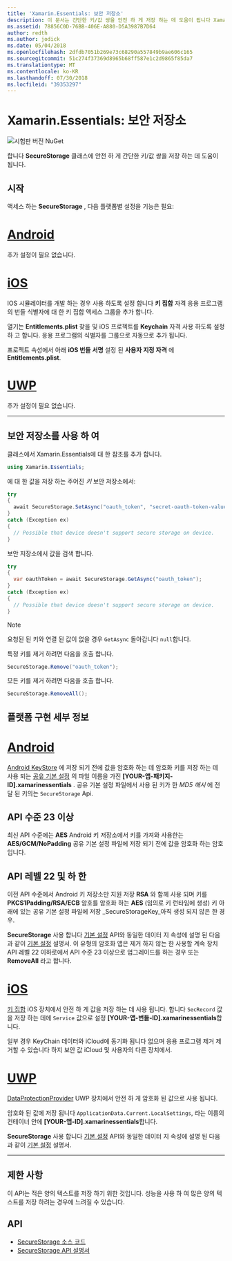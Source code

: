 ```yaml
---
title: 'Xamarin.Essentials: 보안 저장소'
description: 이 문서는 간단한 키/값 쌍을 안전 하 게 저장 하는 데 도움이 됩니다 Xamarin.Essentials SecureStorage 클래스를 설명 합니다. 클래스, 플랫폼별 구현 및 제한 사항을 사용 하는 방법을 설명 합니다.
ms.assetid: 78856C0D-76BB-406E-A880-D5A3987B7D64
author: redth
ms.author: jodick
ms.date: 05/04/2018
ms.openlocfilehash: 2dfdb7051b269e73c68290a557849b9ae606c165
ms.sourcegitcommit: 51c274f37369d8965b68ff587e1c2d9865f85da7
ms.translationtype: MT
ms.contentlocale: ko-KR
ms.lasthandoff: 07/30/2018
ms.locfileid: "39353297"
---
```

# <a name="xamarinessentials-secure-storage"></a>Xamarin.Essentials: 보안 저장소

![시험판 버전 NuGet](~/media/shared/pre-release.png)

합니다 **SecureStorage** 클래스에 안전 하 게 간단한 키/값 쌍을 저장 하는 데 도움이 됩니다.

## <a name="getting-started"></a>시작

액세스 하는 **SecureStorage** , 다음 플랫폼별 설정을 기능은 필요:

# <a name="androidtabandroid"></a>[Android](#tab/android)

추가 설정이 필요 없습니다.

# <a name="iostabios"></a>[iOS](#tab/ios)

IOS 시뮬레이터를 개발 하는 경우 사용 하도록 설정 합니다 **키 집합** 자격 응용 프로그램의 번들 식별자에 대 한 키 집합 액세스 그룹을 추가 합니다.

열기는 **Entitlements.plist** 찾을 및 iOS 프로젝트를 **Keychain** 자격 사용 하도록 설정 하 고 합니다. 응용 프로그램의 식별자를 그룹으로 자동으로 추가 됩니다.

프로젝트 속성에서 아래 **iOS 번들 서명** 설정 된 **사용자 지정 자격** 에 **Entitlements.plist**.

# <a name="uwptabuwp"></a>[UWP](#tab/uwp)

추가 설정이 필요 없습니다.

-----

## <a name="using-secure-storage"></a>보안 저장소를 사용 하 여

클래스에서 Xamarin.Essentials에 대 한 참조를 추가 합니다.

```csharp
using Xamarin.Essentials;
```

에 대 한 값을 저장 하는 주어진 _키_ 보안 저장소에서:

```csharp
try
{
  await SecureStorage.SetAsync("oauth_token", "secret-oauth-token-value");
}
catch (Exception ex)
{
  // Possible that device doesn't support secure storage on device.
}
```

보안 저장소에서 값을 검색 합니다.

```csharp
try
{
  var oauthToken = await SecureStorage.GetAsync("oauth_token");
}
catch (Exception ex)
{
  // Possible that device doesn't support secure storage on device.
}
```

> [!NOTE]
> 요청된 된 키와 연결 된 값이 없을 경우 `GetAsync` 돌아갑니다 `null`합니다.

특정 키를 제거 하려면 다음을 호출 합니다.

```csharp
SecureStorage.Remove("oauth_token");
```

모든 키를 제거 하려면 다음을 호출 합니다.

```csharp
SecureStorage.RemoveAll();
```


## <a name="platform-implementation-specifics"></a>플랫폼 구현 세부 정보

# <a name="androidtabandroid"></a>[Android](#tab/android)

[Android KeyStore](https://developer.android.com/training/articles/keystore.html) 에 저장 되기 전에 값을 암호화 하는 데 암호화 키를 저장 하는 데 사용 되는 [공유 기본 설정](https://developer.android.com/training/data-storage/shared-preferences.html) 의 파일 이름을 가진 **[YOUR-앱-패키지-ID].xamarinessentials** .  공유 기본 설정 파일에서 사용 된 키가 한 _MD5 해시_ 에 전달 된 키의는 `SecureStorage` Api.

## <a name="api-level-23-and-higher"></a>API 수준 23 이상

최신 API 수준에는 **AES** Android 키 저장소에서 키를 가져와 사용한는 **AES/GCM/NoPadding** 공유 기본 설정 파일에 저장 되기 전에 값을 암호화 하는 암호입니다.

## <a name="api-level-22-and-lower"></a>API 레벨 22 및 하 한

이전 API 수준에서 Android 키 저장소만 지원 저장 **RSA** 와 함께 사용 되며 키를 **PKCS1Padding/RSA/ECB** 암호를 암호화 하는 **AES** (임의로 키 런타임에 생성) 키 아래에 있는 공유 기본 설정 파일에 저장 _SecureStorageKey_아직 생성 되지 않은 한 경우.

**SecureStorage** 사용 합니다 [기본 설정](preferences.md) API와 동일한 데이터 지 속성에 설명 된 다음과 같이 [기본 설정](preferences.md#persistence) 설명서. 이 유형의 암호화 앱은 제거 하지 않는 한 사용할 계속 장치 API 레벨 22 이하로에서 API 수준 23 이상으로 업그레이드를 하는 경우 또는 **RemoveAll** 라고 합니다.

# <a name="iostabios"></a>[iOS](#tab/ios)

[키 집합](https://developer.xamarin.com/api/type/Security.SecKeyChain/) iOS 장치에서 안전 하 게 값을 저장 하는 데 사용 됩니다.  합니다 `SecRecord` 값을 저장 하는 데에 `Service` 값으로 설정 **[YOUR-앱-번들-ID].xamarinessentials**합니다.

일부 경우 KeyChain 데이터와 iCloud에 동기화 됩니다 없으며 응용 프로그램 제거 제거할 수 있습니다 하지 보안 값 iCloud 및 사용자의 다른 장치에서.

# <a name="uwptabuwp"></a>[UWP](#tab/uwp)

[DataProtectionProvider](https://docs.microsoft.com/uwp/api/windows.security.cryptography.dataprotection.dataprotectionprovider) UWP 장치에서 안전 하 게 암호화 된 값으로 사용 됩니다.

암호화 된 값에 저장 됩니다 `ApplicationData.Current.LocalSettings`, 라는 이름의 컨테이너 안에 **[YOUR-앱-ID].xamarinessentials**합니다.

**SecureStorage** 사용 합니다 [기본 설정](preferences.md) API와 동일한 데이터 지 속성에 설명 된 다음과 같이 [기본 설정](preferences.md#persistence) 설명서.

-----

## <a name="limitations"></a>제한 사항

이 API는 적은 양의 텍스트를 저장 하기 위한 것입니다.  성능을 사용 하 여 많은 양의 텍스트를 저장 하려는 경우에 느려질 수 있습니다.

## <a name="api"></a>API

- [SecureStorage 소스 코드](https://github.com/xamarin/Essentials/tree/master/Xamarin.Essentials/SecureStorage)
- [SecureStorage API 설명서](xref:Xamarin.Essentials.SecureStorage)
